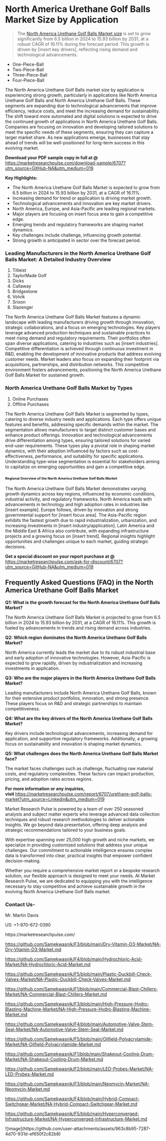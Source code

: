<h1>North America Urethane Golf Balls Market&nbsp;Size by Application</h1><blockquote><p>The <a href="https://marketresearchpulse.com/download-sample/6707?utm_source=GitHub-NA&amp;utm_medium=019">North America Urethane Golf Balls Market size</a> is set to grow significantly from 6.5 billion in 2024 to 15.93 billion by 2031, at a robust CAGR of 16.11% during the forecast period. This growth is driven by [insert key drivers], reflecting rising demand and technological advancements.</p></blockquote><ul><li>One-Piece-Ball<li> Two-Piece-Ball<li> Three-Piece-Ball<li> Four-Piece-Ball</li></ul><p>The North America Urethane Golf Balls market size by application is experiencing strong growth, particularly in applications like North America Urethane Golf Balls and North America Urethane Golf Balls. These segments are expanding due to technological advancements that improve efficiency, reduce costs, and meet the increasing demand for sustainability. The shift toward more automated and digital solutions is expected to drive the continued growth of applications in North America Urethane Golf Balls. Companies are focusing on innovation and developing tailored solutions to meet the specific needs of these segments, ensuring they can capture a larger market share. As new applications emerge, businesses that stay ahead of trends will be well-positioned for long-term success in this evolving market.</p><p><strong>Download your PDF sample copy in full at @ </strong><a href="https://marketresearchpulse.com/download-sample/6707?utm_source=GitHub-NA&amp;utm_medium=019">https://marketresearchpulse.com/download-sample/6707?utm_source=GitHub-NA&amp;utm_medium=019</a></p><p><strong>Key Highlights: </strong></p><ul><li>The North America Urethane Golf Balls Market is expected to grow from 6.5 billion in 2024 to 15.93 billion by 2031, at a CAGR of 16.11%.</li><li>Increasing demand for trend or application is driving market growth.</li><li>Technological advancements and innovation are key market drivers.</li><li>North America, Europe, and Asia-Pacific are leading regional markets.</li><li>Major players are focusing on insert focus area to gain a competitive edge.</li><li>Emerging trends and regulatory frameworks are shaping market dynamics.</li><li>Key challenges include challenge, influencing growth potential.</li><li>Strong growth is anticipated in sector over the forecast period.</li></ul><h3>Leading Manufacturers in the North America Urethane Golf Balls Market: A Detailed Industry Overview</h3><ol><li>Titleist</li><li>TaylorMade Golf</li><li>Dicks</li><li>Callaway</li><li>Bridgestone</li><li>Volvik</li><li>Srixon</li><li>Slazenger</li></ol><div class="flex max-w-full flex-col flex-grow"><div class="min-h-8 text-message flex w-full flex-col items-end gap-2 whitespace-normal break-words [.text-message+&amp;]:mt-5" dir="auto" data-message-author-role="assistant" data-message-id="fd8432e4-4910-450d-b182-61b7bfb0a01f" data-message-model-slug="gpt-4o"><div class="flex w-full flex-col gap-1 empty:hidden first:pt-[3px]"><div class="markdown prose w-full break-words dark:prose-invert light"><p>The North America Urethane Golf Balls Market features a dynamic landscape with leading manufacturers driving growth through innovation, strategic collaborations, and a focus on emerging technologies. Key players leverage advanced production techniques and sustainable practices to meet rising demand and regulatory requirements. Their portfolios often span diverse applications, catering to industries such as [insert industries]. Competitive differentiation is achieved through continuous investment in R&amp;D, enabling the development of innovative products that address evolving customer needs. Market leaders also focus on expanding their footprint via acquisitions, partnerships, and distribution networks. This competitive environment fosters advancements, positioning the North America Urethane Golf Balls Market for sustained growth.</p></div></div></div></div><h3>North America Urethane Golf Balls Market by Types</h3><ol><li>Online Purchases<li> Offline Purchases</li></ol><div class="flex max-w-full flex-col flex-grow"><div class="min-h-8 text-message flex w-full flex-col items-end gap-2 whitespace-normal break-words [.text-message+&amp;]:mt-5" dir="auto" data-message-author-role="assistant" data-message-id="084470be-0bb7-4664-bddf-5156b4f41249" data-message-model-slug="gpt-4o-mini"><div class="flex w-full flex-col gap-1 empty:hidden first:pt-[3px]"><div class="markdown prose w-full break-words dark:prose-invert light"><p>The North America Urethane Golf Balls Market is segmented by types, catering to diverse industry needs and applications. Each type offers unique features and benefits, addressing specific demands within the market. The segmentation allows manufacturers to target distinct customer bases and enhance product offerings. Innovation and technological advancements drive differentiation among types, ensuring tailored solutions for varied end-user requirements. These types play a pivotal role in shaping market dynamics, with their adoption influenced by factors such as cost-effectiveness, performance, and suitability for specific applications. Understanding type-wise segmentation is essential for stakeholders aiming to capitalize on emerging opportunities and gain a competitive edge.</p></div></div></div></div><h3><span style="font-size: 11px;">Regional Overview of the North America Urethane Golf Balls Market</span></h3><div class="flex max-w-full flex-col flex-grow"><div class="min-h-8 text-message flex w-full flex-col items-end gap-2 whitespace-normal break-words [.text-message+&amp;]:mt-5" dir="auto" data-message-author-role="assistant" data-message-id="e9038762-ce64-4e30-91c9-9bd413514231" data-message-model-slug="gpt-4o-mini"><div class="flex w-full flex-col gap-1 empty:hidden first:pt-[3px]"><div class="markdown prose w-full break-words dark:prose-invert light"><p>The North America Urethane Golf Balls Market demonstrates varying growth dynamics across key regions, influenced by economic conditions, industrial activity, and regulatory frameworks. North America leads with advancements in technology and high adoption rates in industries like [insert example]. Europe follows, driven by innovation and strong governmental support for [insert focus area]. The Asia-Pacific region exhibits the fastest growth due to rapid industrialization, urbanization, and increasing investments in [insert industry/application]. Latin America and the Middle East &amp; Africa also contribute, with expanding infrastructure projects and a growing focus on [insert trend]. Regional insights highlight opportunities and challenges unique to each market, guiding strategic decisions.</p></div></div></div></div><p><strong>Get a special discount on your report purchase at @ </strong><a href="https://marketresearchpulse.com/ask-for-discount/6707?utm_source=GitHub-NA&amp;utm_medium=019">https://marketresearchpulse.com/ask-for-discount/6707?utm_source=GitHub-NA&amp;utm_medium=019</a></p><h2>Frequently Asked Questions (FAQ) in the North America Urethane Golf Balls Market</h2><p><strong>Q1: What is the growth forecast for the North America Urethane Golf Balls Market?</strong></p><p>The North America Urethane Golf Balls Market is projected to grow from 6.5 billion in 2024 to 15.93 billion by 2031, at a CAGR of 16.11%. This growth is fueled by advancements in trends and rising demand across industries.</p><p><strong>Q2: Which region dominates the North America Urethane Golf Balls Market?</strong></p><p>North America currently leads the market due to its robust industrial base and early adoption of innovative technologies. However, Asia-Pacific is expected to grow rapidly, driven by industrialization and increasing investments in application.</p><p><strong>Q3: Who are the major players in the North America Urethane Golf Balls Market?</strong></p><p>Leading manufacturers include North America Urethane Golf Balls, known for their extensive product portfolios, innovation, and strong presence. These players focus on R&amp;D and strategic partnerships to maintain competitiveness.</p><p><strong>Q4: What are the key drivers of the North America Urethane Golf Balls Market?</strong></p><p>Key drivers include technological advancements, increasing demand for application, and supportive regulatory frameworks. Additionally, a growing focus on sustainability and innovation is shaping market dynamics.</p><p><strong>Q5: What challenges does the North America Urethane Golf Balls Market face?</strong></p><p>The market faces challenges such as challenge, fluctuating raw material costs, and regulatory complexities. These factors can impact production, pricing, and adoption rates across regions.</p><p><strong>For more information or any inquiries, visit&nbsp;</strong><a href="https://marketresearchpulse.com/report/6707/urethane-golf-balls-market?utm_source=Linkedin&utm_medium=019">https://marketresearchpulse.com/report/6707/urethane-golf-balls-market?utm_source=Linkedin&utm_medium=019</a></p><p>Market Research Pulse is powered by a team of over 250 seasoned analysts and subject matter experts who leverage advanced data collection techniques and robust research methodologies to deliver actionable insights. We go beyond data presentation, offering deep analysis and strategic recommendations tailored to your business goals.</p><p>With expertise spanning over 25,000 high-growth and niche markets, we specialize in providing customized solutions that address your unique challenges. Our commitment to actionable intelligence ensures complex data is transformed into clear, practical insights that empower confident decision-making.</p><p>Whether you require a comprehensive market report or a bespoke research solution, our flexible approach is designed to meet your needs. At Market Research Pulse, we are dedicated to equipping you with the intelligence necessary to stay competitive and achieve sustainable growth in the evolving North America Urethane Golf Balls market.</p><h3><strong>Contact Us-</strong></h3><p>Mr. Martin Davis</p><p>US: +1-970-672-0390</p><p>https://marketresearchpulse.com/</p><p><a href="https://github.com/Samekwasnik/F3/blob/main/Dry-Vitamin-D3-Market/NA-Dry-Vitamin-D3-Market.md">https://github.com/Samekwasnik/F3/blob/main/Dry-Vitamin-D3-Market/NA-Dry-Vitamin-D3-Market.md</a></p><p><a href="https://github.com/Samekwasnik/F4/blob/main/Hydrochloric-Acid-Market/NA-Hydrochloric-Acid-Market.md">https://github.com/Samekwasnik/F4/blob/main/Hydrochloric-Acid-Market/NA-Hydrochloric-Acid-Market.md</a></p><p><a href="https://github.com/Samekwasnik/F5/blob/main/Plastic-Duckbill-Check-Valves-Market/NA-Plastic-Duckbill-Check-Valves-Market.md">https://github.com/Samekwasnik/F5/blob/main/Plastic-Duckbill-Check-Valves-Market/NA-Plastic-Duckbill-Check-Valves-Market.md</a></p><p><a href="https://github.com/Samekwasnik/F1/blob/main/Commercial-Blast-Chillers-Market/NA-Commercial-Blast-Chillers-Market.md">https://github.com/Samekwasnik/F1/blob/main/Commercial-Blast-Chillers-Market/NA-Commercial-Blast-Chillers-Market.md</a></p><p><a href="https://github.com/Samekwasnik/F3/blob/main/High-Pressure-Hydro-Blasting-Machine-Market/NA-High-Pressure-Hydro-Blasting-Machine-Market.md">https://github.com/Samekwasnik/F3/blob/main/High-Pressure-Hydro-Blasting-Machine-Market/NA-High-Pressure-Hydro-Blasting-Machine-Market.md</a></p><p><a href="https://github.com/Samekwasnik/F4/blob/main/Automotive-Valve-Stem-Seal-Market/NA-Automotive-Valve-Stem-Seal-Market.md">https://github.com/Samekwasnik/F4/blob/main/Automotive-Valve-Stem-Seal-Market/NA-Automotive-Valve-Stem-Seal-Market.md</a></p><p><a href="https://github.com/Samekwasnik/F5/blob/main/Oilfield-Polyacrylamide-Market/NA-Oilfield-Polyacrylamide-Market.md">https://github.com/Samekwasnik/F5/blob/main/Oilfield-Polyacrylamide-Market/NA-Oilfield-Polyacrylamide-Market.md</a></p><p><a href="https://github.com/Samekwasnik/F1/blob/main/Shakeout-Cooling-Drum-Market/NA-Shakeout-Cooling-Drum-Market.md">https://github.com/Samekwasnik/F1/blob/main/Shakeout-Cooling-Drum-Market/NA-Shakeout-Cooling-Drum-Market.md</a></p><p><a href="https://github.com/Samekwasnik/F2/blob/main/LED-Probes-Market/NA-LED-Probes-Market.md">https://github.com/Samekwasnik/F2/blob/main/LED-Probes-Market/NA-LED-Probes-Market.md</a></p><p><a href="https://github.com/Samekwasnik/F3/blob/main/Neomycin-Market/NA-Neomycin-Market.md">https://github.com/Samekwasnik/F3/blob/main/Neomycin-Market/NA-Neomycin-Market.md</a></p><p><a href="https://github.com/Samekwasnik/F4/blob/main/Hybrid-Compact-Switchgear-Market/NA-Hybrid-Compact-Switchgear-Market.md">https://github.com/Samekwasnik/F4/blob/main/Hybrid-Compact-Switchgear-Market/NA-Hybrid-Compact-Switchgear-Market.md</a></p><p><a href="https://github.com/Samekwasnik/F5/blob/main/Hyperconverged-Infrastructure-Market/NA-Hyperconverged-Infrastructure-Market.md">https://github.com/Samekwasnik/F5/blob/main/Hyperconverged-Infrastructure-Market/NA-Hyperconverged-Infrastructure-Market.md</a></p>
![image](https://github.com/user-attachments/assets/963c8b95-7287-4d70-931d-ef650f2c82b8)
